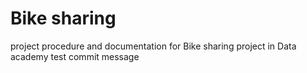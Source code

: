 # Bike sharing
project procedure and documentation for Bike sharing project in Data academy
test commit message
